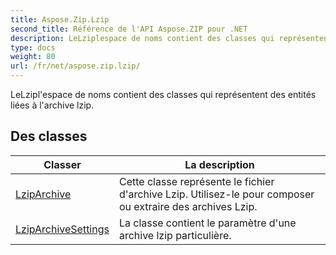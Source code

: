 ```yaml
---
title: Aspose.Zip.Lzip
second_title: Référence de l'API Aspose.ZIP pour .NET
description: LeLziplespace de noms contient des classes qui représentent des entités liées à larchive lzip.
type: docs
weight: 80
url: /fr/net/aspose.zip.lzip/
---
```

LeLzipl'espace de noms contient des classes qui représentent des entités liées à l'archive lzip.

## Des classes

| Classer | La description |
| --- | --- |
| [LzipArchive](./lziparchive/) | Cette classe représente le fichier d'archive Lzip. Utilisez-le pour composer ou extraire des archives Lzip. |
| [LzipArchiveSettings](./lziparchivesettings/) | La classe contient le paramètre d'une archive lzip particulière. |


